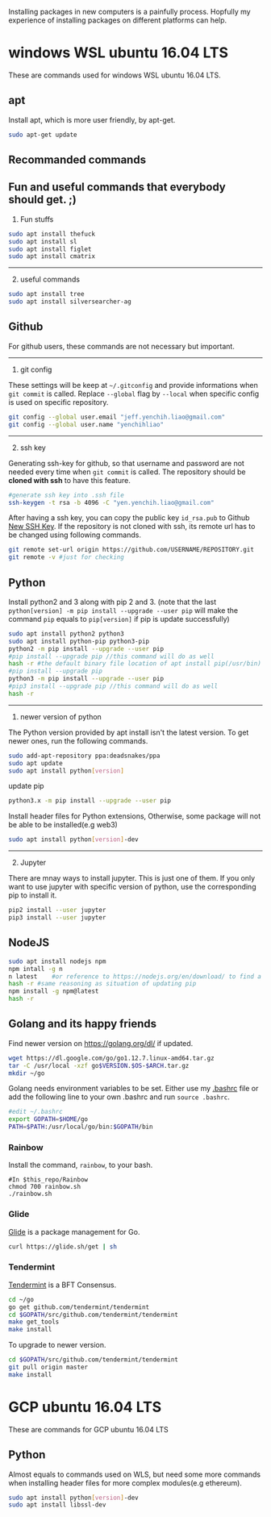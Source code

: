 Installing packages in new computers is a painfully process. Hopfully my experience of installing packages on different platforms can help.

# windows WSL ubuntu 16.04 LTS
These are commands used for windows WSL ubuntu 16.04 LTS.

## apt
Install apt, which is more user friendly, by apt-get.
```bash
sudo apt-get update
```

## Recommanded commands
Fun and useful commands that everybody should get. ;)
---
1. Fun stuffs
```bash
sudo apt install thefuck
sudo apt install sl
sudo apt install figlet
sudo apt install cmatrix
```
---
2. useful commands
```bash
sudo apt install tree
sudo apt install silversearcher-ag
```

## Github
For github users, these commands are not necessary but important.

---
1. git config

These settings will be keep at `~/.gitconfig` and provide informations when `git commit` is called. Replace `--global` flag by `--local` when specific config is used on specific repository.
```bash
git config --global user.email "jeff.yenchih.liao@gmail.com"
git config --global user.name "yenchihliao"
```
--- 
2. ssh key

Generating ssh-key for github, so that username and password are not needed every time when `git commit` is called. The repository should be **cloned with ssh** to have this feature.
```bash
#generate ssh key into .ssh file
ssh-keygen -t rsa -b 4096 -C "yen.yenchih.liao@gmail.com"
```
After having a ssh key, you can copy the public key `id_rsa.pub` to Github [New SSH Key](https://github.com/settings/keys). If the repository is not cloned with ssh, its remote url has to be changed using following commands.
```bash
git remote set-url origin https://github.com/USERNAME/REPOSITORY.git
git remote -v #just for checking
```
## Python
Install python2 and 3 along with pip 2 and 3. (note that the last `python[version] -m pip install --upgrade --user pip` will make the command `pip` equals to `pip[version]` if pip is update successfully) 
```bash
sudo apt install python2 python3
sudo apt install python-pip python3-pip
python2 -m pip install --upgrade --user pip
#pip install --upgrade pip //this command will do as well
hash -r	#the default binary file location of apt install pip(/usr/bin) and pip install is different(/usr/local/bin) 
#pip install --upgrade pip
python3 -m pip install --upgrade --user pip
#pip3 install --upgrade pip //this command will do as well
hash -r
```
---
1. newer version of python

The Python version provided by apt install isn't the latest version. To get newer ones, run the following commands.
```bash
sudo add-apt-repository ppa:deadsnakes/ppa
sudo apt update
sudo apt install python[version]
```

update pip
```bash
python3.x -m pip install --upgrade --user pip
```

Install header files for Python extensions, Otherwise, some package will not be able to be installed(e.g web3)
```bash
sudo apt install python[version]-dev
```
---
2. Jupyter

There are mnay ways to install jupyter. This is just one of them. If you only want to use jupyter with specific version of python, use the corresponding pip to install it.
```bash
pip2 install --user jupyter
pip3 install --user jupyter
```

## NodeJS
```bash
sudo apt install nodejs npm
npm intall -g n
n latest	#or reference to https://nodejs.org/en/download/ to find a stable version
hash -r	#same reasoning as situation of updating pip
npm install -g npm@latest
hash -r
```

## Golang and its happy friends

Find newer version on https://golang.org/dl/ if updated.
```bash
wget https://dl.google.com/go/go1.12.7.linux-amd64.tar.gz
tar -C /usr/local -xzf go$VERSION.$OS-$ARCH.tar.gz
mkdir ~/go
```       
Golang needs environment variables to be set. Either use my [.bashrc](https://github.com/yenchihliao/settingup/blob/master/rc/.bashrc.) file or add the following line to your own .bashrc and run `source .bashrc`.
```bash
#edit ~/.bashrc
export GOPATH=$HOME/go
PATH=$PATH:/usr/local/go/bin:$GOPATH/bin
```
### Rainbow
Install the command, `rainbow`, to your bash.
```
#In $this_repo/Rainbow
chmod 700 rainbow.sh
./rainbow.sh
```
### Glide

[Glide](https://glide.sh) is a package management for Go. 
```bash
curl https://glide.sh/get | sh
```


### Tendermint

[Tendermint](https://tendermint.com/) is a BFT Consensus.

```bash
cd ~/go
go get github.com/tendermint/tendermint
cd $GOPATH/src/github.com/tendermint/tendermint
make get_tools
make install
```

To upgrade to newer version.
```bash
cd $GOPATH/src/github.com/tendermint/tendermint
git pull origin master
make install
```

# GCP ubuntu 16.04 LTS
These are commands for GCP ubuntu 16.04 LTS

## Python
Almost equals to commands used on WLS, but need some more commands when installing header files for more complex modules(e.g ethereum).
```bash
sudo apt install python[version]-dev
sudo apt install libssl-dev
```



